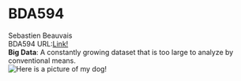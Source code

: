 # BDA594  
Sebastien Beauvais  
BDA594 URL:[Link!](https://sdsu.instructure.com/courses/79732)  
**Big Data**: A constantly growing dataset that is too large to analyze by conventional means.  
![Here is a picture of my dog!](https://drive.google.com/drive/u/0/my-drive)
